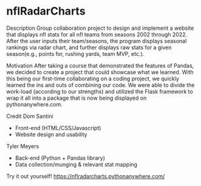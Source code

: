 # nflRadarCharts 

Description
Group collaboration project to design and implement a website that displays nfl stats for all nfl teams from seasons 2002 through 2022. After the user inputs their team/seasons, the program displays seasonal rankings via radar chart, and further displays raw stats for a given season(e.g., points for, rushing yards, team MVP, etc.).

Motivation
After taking a course that demonstrated the features of Pandas, we decided to create a project that could showcase what we learned. With this being our first-time collaborating on a coding project, we quickly learned the ins and outs of combining our code.  We were able to divide the work-load (according to our strengths) and utilized the Flask framework to wrap it all into a package that is now being displayed on pythonanywhere.com.

Credit
Dom Santini
- Front-end (HTML/CSS/Javascript)
- Website design and usability

Tyler Meyers
- Back-end (Python + Pandas library)
- Data collection/munging & relevant stat mapping

Try it out yourself!
https://nflradarcharts.pythonanywhere.com/
